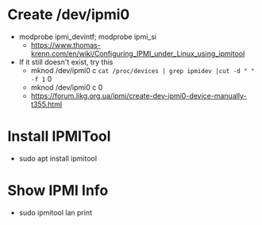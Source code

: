 # Create /dev/ipmi0
* modprobe ipmi_devintf; modprobe ipmi_si
  * https://www.thomas-krenn.com/en/wiki/Configuring_IPMI_under_Linux_using_ipmitool
* If it still doesn't exist, try this
  * mknod /dev/ipmi0 c `cat /proc/devices | grep ipmidev |cut -d " " -f 1` 0
  * mknod /dev/ipmi0 c <ipmidev device number> 0
  * https://forum.likg.org.ua/ipmi/create-dev-ipmi0-device-manually-t355.html

# Install IPMITool
* sudo apt install ipmitool

# Show IPMI Info
* sudo ipmitool lan print

